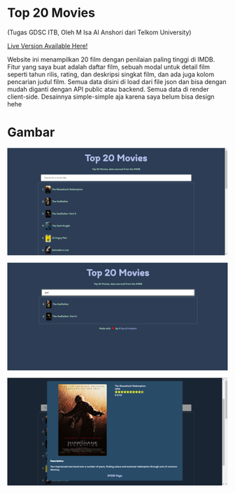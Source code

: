 # Top 20 Movies
(Tugas GDSC ITB, Oleh M Isa Al Anshori dari Telkom University)

[Live Version Available Here!](https://misaalanshori.github.io/projects/GDSC-Website-List-Movie/)

Website ini menampilkan 20 film dengan penilaian paling tinggi di IMDB. Fitur yang saya buat adalah daftar film, sebuah modal untuk detail film seperti tahun rilis, rating, dan deskripsi singkat film, dan ada juga kolom pencarian judul film. Semua data disini di load dari file json dan bisa dengan mudah diganti dengan API public atau backend. Semua data di render client-side. Desainnya simple-simple aja karena saya belum bisa design hehe

# Gambar

![Front Page](https://github.com/misaalanshori/GDSC-Website-List-Movie/blob/master/GHImg/mainpage.png?raw=true)

![Search Feature](https://github.com/misaalanshori/GDSC-Website-List-Movie/blob/master/GHImg/searchfeature.png?raw=true)

![Movie Modal](https://github.com/misaalanshori/GDSC-Website-List-Movie/blob/master/GHImg/modalfeature.png?raw=true)
